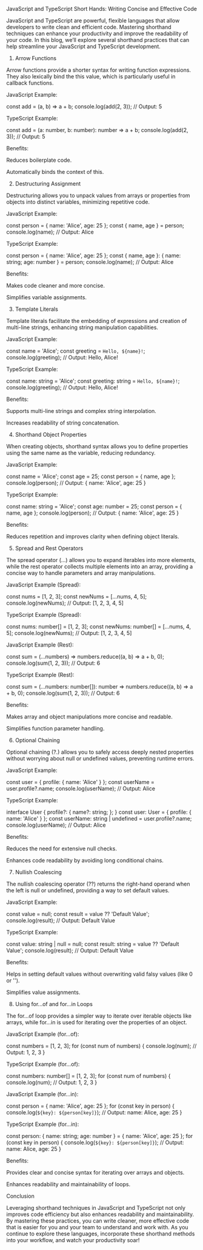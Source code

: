 JavaScript and TypeScript Short Hands: Writing Concise and Effective Code

JavaScript and TypeScript are powerful, flexible languages that allow developers to write clean and efficient code. Mastering shorthand techniques can enhance your productivity and improve the readability of your code. In this blog, we’ll explore several shorthand practices that can help streamline your JavaScript and TypeScript development.

1. Arrow Functions

Arrow functions provide a shorter syntax for writing function expressions. They also lexically bind the this value, which is particularly useful in callback functions.

JavaScript Example:

const add = (a, b) => a + b;
console.log(add(2, 3)); // Output: 5

TypeScript Example:

const add = (a: number, b: number): number => a + b;
console.log(add(2, 3)); // Output: 5

Benefits:

Reduces boilerplate code.

Automatically binds the context of this.


2. Destructuring Assignment

Destructuring allows you to unpack values from arrays or properties from objects into distinct variables, minimizing repetitive code.

JavaScript Example:

const person = { name: 'Alice', age: 25 };
const { name, age } = person;
console.log(name); // Output: Alice

TypeScript Example:

const person = { name: 'Alice', age: 25 };
const { name, age }: { name: string; age: number } = person;
console.log(name); // Output: Alice

Benefits:

Makes code cleaner and more concise.

Simplifies variable assignments.


3. Template Literals

Template literals facilitate the embedding of expressions and creation of multi-line strings, enhancing string manipulation capabilities.

JavaScript Example:

const name = 'Alice';
const greeting = `Hello, ${name}!`;
console.log(greeting); // Output: Hello, Alice!

TypeScript Example:

const name: string = 'Alice';
const greeting: string = `Hello, ${name}!`;
console.log(greeting); // Output: Hello, Alice!

Benefits:

Supports multi-line strings and complex string interpolation.

Increases readability of string concatenation.


4. Shorthand Object Properties

When creating objects, shorthand syntax allows you to define properties using the same name as the variable, reducing redundancy.

JavaScript Example:

const name = 'Alice';
const age = 25;
const person = { name, age };
console.log(person); // Output: { name: 'Alice', age: 25 }

TypeScript Example:

const name: string = 'Alice';
const age: number = 25;
const person = { name, age };
console.log(person); // Output: { name: 'Alice', age: 25 }

Benefits:

Reduces repetition and improves clarity when defining object literals.


5. Spread and Rest Operators

The spread operator (...) allows you to expand iterables into more elements, while the rest operator collects multiple elements into an array, providing a concise way to handle parameters and array manipulations.

JavaScript Example (Spread):

const nums = [1, 2, 3];
const newNums = [...nums, 4, 5];
console.log(newNums); // Output: [1, 2, 3, 4, 5]

TypeScript Example (Spread):

const nums: number[] = [1, 2, 3];
const newNums: number[] = [...nums, 4, 5];
console.log(newNums); // Output: [1, 2, 3, 4, 5]

JavaScript Example (Rest):

const sum = (...numbers) => numbers.reduce((a, b) => a + b, 0);
console.log(sum(1, 2, 3)); // Output: 6

TypeScript Example (Rest):

const sum = (...numbers: number[]): number => numbers.reduce((a, b) => a + b, 0);
console.log(sum(1, 2, 3)); // Output: 6

Benefits:

Makes array and object manipulations more concise and readable.

Simplifies function parameter handling.


6. Optional Chaining

Optional chaining (?.) allows you to safely access deeply nested properties without worrying about null or undefined values, preventing runtime errors.

JavaScript Example:

const user = { profile: { name: 'Alice' } };
const userName = user.profile?.name;
console.log(userName); // Output: Alice

TypeScript Example:

interface User {
  profile?: {
    name?: string;
  };
}
const user: User = { profile: { name: 'Alice' } };
const userName: string | undefined = user.profile?.name;
console.log(userName); // Output: Alice

Benefits:

Reduces the need for extensive null checks.

Enhances code readability by avoiding long conditional chains.


7. Nullish Coalescing

The nullish coalescing operator (??) returns the right-hand operand when the left is null or undefined, providing a way to set default values.

JavaScript Example:

const value = null;
const result = value ?? 'Default Value';
console.log(result); // Output: Default Value

TypeScript Example:

const value: string | null = null;
const result: string = value ?? 'Default Value';
console.log(result); // Output: Default Value

Benefits:

Helps in setting default values without overwriting valid falsy values (like 0 or '').

Simplifies value assignments.


8. Using for...of and for...in Loops

The for...of loop provides a simpler way to iterate over iterable objects like arrays, while for...in is used for iterating over the properties of an object.

JavaScript Example (for...of):

const numbers = [1, 2, 3];
for (const num of numbers) {
  console.log(num); // Output: 1, 2, 3
}

TypeScript Example (for...of):

const numbers: number[] = [1, 2, 3];
for (const num of numbers) {
  console.log(num); // Output: 1, 2, 3
}

JavaScript Example (for...in):

const person = { name: 'Alice', age: 25 };
for (const key in person) {
  console.log(`${key}: ${person[key]}`); // Output: name: Alice, age: 25
}

TypeScript Example (for...in):

const person: { name: string; age: number } = { name: 'Alice', age: 25 };
for (const key in person) {
  console.log(`${key}: ${person[key]}`); // Output: name: Alice, age: 25
}

Benefits:

Provides clear and concise syntax for iterating over arrays and objects.

Enhances readability and maintainability of loops.


Conclusion

Leveraging shorthand techniques in JavaScript and TypeScript not only improves code efficiency but also enhances readability and maintainability. By mastering these practices, you can write cleaner, more effective code that is easier for you and your team to understand and work with. As you continue to explore these languages, incorporate these shorthand methods into your workflow, and watch your productivity soar!
